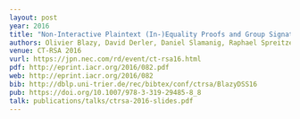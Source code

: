 ```yaml
---
layout: post
year: 2016
title: "Non-Interactive Plaintext (In-)Equality Proofs and Group Signatures with Verifiable Controllable Linkability"
authors: Olivier Blazy, David Derler, Daniel Slamanig, Raphael Spreitzer
venue: CT-RSA 2016
vurl: https://jpn.nec.com/rd/event/ct-rsa16.html
pdf: http://eprint.iacr.org/2016/082.pdf
web: http://eprint.iacr.org/2016/082
bib: http://dblp.uni-trier.de/rec/bibtex/conf/ctrsa/BlazyDSS16
pub: https://doi.org/10.1007/978-3-319-29485-8_8
talk: publications/talks/ctrsa-2016-slides.pdf
---
```


